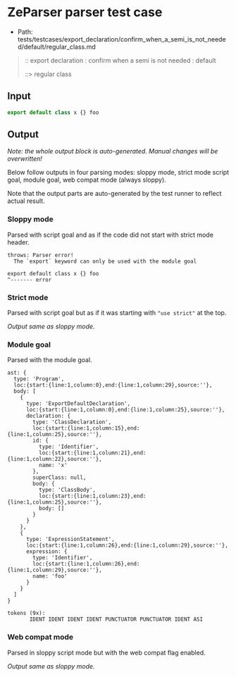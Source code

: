 # ZeParser parser test case

- Path: tests/testcases/export_declaration/confirm_when_a_semi_is_not_needed/default/regular_class.md

> :: export declaration : confirm when a semi is not needed : default
>
> ::> regular class

## Input

`````js
export default class x {} foo
`````

## Output

_Note: the whole output block is auto-generated. Manual changes will be overwritten!_

Below follow outputs in four parsing modes: sloppy mode, strict mode script goal, module goal, web compat mode (always sloppy).

Note that the output parts are auto-generated by the test runner to reflect actual result.

### Sloppy mode

Parsed with script goal and as if the code did not start with strict mode header.

`````
throws: Parser error!
  The `export` keyword can only be used with the module goal

export default class x {} foo
^------- error
`````

### Strict mode

Parsed with script goal but as if it was starting with `"use strict"` at the top.

_Output same as sloppy mode._

### Module goal

Parsed with the module goal.

`````
ast: {
  type: 'Program',
  loc:{start:{line:1,column:0},end:{line:1,column:29},source:''},
  body: [
    {
      type: 'ExportDefaultDeclaration',
      loc:{start:{line:1,column:0},end:{line:1,column:25},source:''},
      declaration: {
        type: 'ClassDeclaration',
        loc:{start:{line:1,column:15},end:{line:1,column:25},source:''},
        id: {
          type: 'Identifier',
          loc:{start:{line:1,column:21},end:{line:1,column:22},source:''},
          name: 'x'
        },
        superClass: null,
        body: {
          type: 'ClassBody',
          loc:{start:{line:1,column:23},end:{line:1,column:25},source:''},
          body: []
        }
      }
    },
    {
      type: 'ExpressionStatement',
      loc:{start:{line:1,column:26},end:{line:1,column:29},source:''},
      expression: {
        type: 'Identifier',
        loc:{start:{line:1,column:26},end:{line:1,column:29},source:''},
        name: 'foo'
      }
    }
  ]
}

tokens (9x):
       IDENT IDENT IDENT IDENT PUNCTUATOR PUNCTUATOR IDENT ASI
`````


### Web compat mode

Parsed in sloppy script mode but with the web compat flag enabled.

_Output same as sloppy mode._

